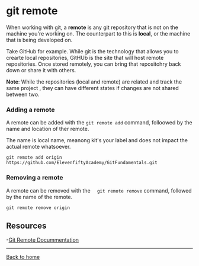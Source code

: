 # git remote

When working with git, a  **remote** is any git repository that is not on the machine you're working on. The counterpart to this is  **local**, or the machine that is being developed on.

Take GitHub for example. While git is the technology that allows you to crearte local repositories, GitHUb is the site that will host remote repositories.
Once stored remotely, you can bring that repositohry back down  or share it with others.

**Note**: While the repositories  (local and remote) are related and track the same project , they can  have different states if changes are not shared between two.

### Adding a remote

A remote can be added with the `git remote add` command, folloowed by the name and location of ther remote.

The name is local name, meanong kit's your label and does not impact the actual remote whatsoever.

```
git remote add origin https://github.com/ElevenfiftyAcademy/GitFundamentals.git
```

### Removing a remote

A remote can be removed with the `  git remote remove` command, followed by the name of the remote.

```
git remote remove origin
```
## Resources

-[Git Remote Docummentation](https://git-scm.com/docs/git-remote)

---
[Back to home](../README.md)